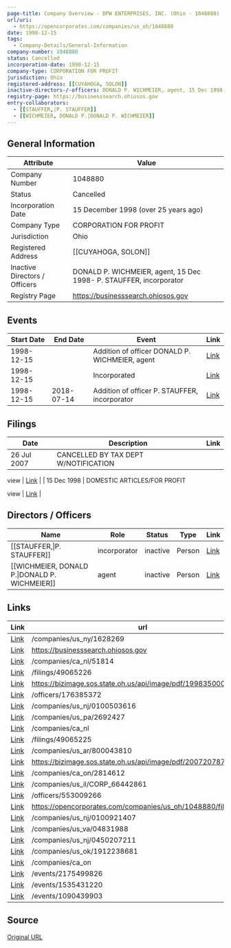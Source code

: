 ```yaml
---
page-title: Company Overview - DPW ENTERPRISES, INC. (Ohio - 1048880)
url/uri:
  - https://opencorporates.com/companies/us_oh/1048880
date: 1998-12-15
tags:
  - Company-Details/General-Information
company-number: 1048880
status: Cancelled
incorporation-date: 1998-12-15
company-type: CORPORATION FOR PROFIT
jurisdiction: Ohio
registered-address: [[CUYAHOGA, SOLON]]
inactive-directors-/-officers: DONALD P. WICHMEIER, agent, 15 Dec 1998- P. STAUFFER, incorporator
registry-page: https://businesssearch.ohiosos.gov
entry-collaborators:
  - [[STAUFFER,|P. STAUFFER]]
  - [[WICHMEIER, DONALD P.|DONALD P. WICHMEIER]]
---
```


## General Information
| Attribute          | Value                                       |
|--------------------|---------------------------------------------|
| Company Number     | 1048880                                     |
| Status             | Cancelled                                   |
| Incorporation Date | 15 December 1998 (over 25 years ago)        |
| Company Type       | CORPORATION FOR PROFIT                      |
| Jurisdiction       | Ohio                                        |
| Registered Address | [[CUYAHOGA, SOLON]]                         |
| Inactive Directors / Officers | DONALD P. WICHMEIER, agent, 15 Dec 1998- P. STAUFFER, incorporator |
| Registry Page      | https://businesssearch.ohiosos.gov          |

## Events

| Start Date | End Date   | Event                                                   | Link |
|------------|------------|-------------------------------------------------------|------|
| 1998-12-15 |            | Addition of officer DONALD P. WICHMEIER, agent          | [Link](https://opencorporates.com/events/2175499826) |
| 1998-12-15 |            | Incorporated                                            | [Link](https://opencorporates.com/events/1090439903) |
| 1998-12-15 | 2018-07-14 | Addition of officer P. STAUFFER, incorporator           | [Link](https://opencorporates.com/events/1535431220) |

## Filings
| Date        | Description                    | Link |
|-------------|--------------------------------|-------|
| 26 Jul 2007 | CANCELLED BY TAX DEPT W/NOTIFICATION

view | [Link](https://opencorporates.com/filings/49065226) |
| 15 Dec 1998 | DOMESTIC ARTICLES/FOR PROFIT

view | [Link](https://opencorporates.com/filings/49065225) |

## Directors / Officers
| Name                 | Role            | Status     | Type        | Link |
|----------------------|-----------------|------------|-------------|------|
| [[STAUFFER,\|P. STAUFFER]] | incorporator    | inactive   | Person      | [Link](https://opencorporates.com/officers/176385372) |
| [[WICHMEIER, DONALD P.\|DONALD P. WICHMEIER]] | agent           | inactive   | Person      | [Link](https://opencorporates.com/officers/553009266) |

## Links
| Link   | url                            
|--------|--------------------------------|
| [Link](/companies/us_ny/1628269) |/companies/us_ny/1628269      |
| [Link](https://businesssearch.ohiosos.gov) |https://businesssearch.ohiosos.gov|
| [Link](/companies/ca_nl/51814) |/companies/ca_nl/51814        |
| [Link](/filings/49065226) |/filings/49065226             |
| [Link](https://bizimage.sos.state.oh.us/api/image/pdf/199835000075/true) |https://bizimage.sos.state.oh.us/api/image/pdf/199835000075/true|
| [Link](/officers/176385372) |/officers/176385372           |
| [Link](/companies/us_nj/0100503616) |/companies/us_nj/0100503616   |
| [Link](/companies/us_pa/2692427) |/companies/us_pa/2692427      |
| [Link](/companies/ca_nl) |/companies/ca_nl              |
| [Link](/filings/49065225) |/filings/49065225             |
| [Link](/companies/us_ar/800043810) |/companies/us_ar/800043810    |
| [Link](https://bizimage.sos.state.oh.us/api/image/pdf/200720787298/true) |https://bizimage.sos.state.oh.us/api/image/pdf/200720787298/true|
| [Link](/companies/ca_on/2814612) |/companies/ca_on/2814612      |
| [Link](/companies/us_il/CORP_66442861) |/companies/us_il/CORP_66442861|
| [Link](/officers/553009266) |/officers/553009266           |
| [Link](https://opencorporates.com/companies/us_oh/1048880/filings) |https://opencorporates.com/companies/us_oh/1048880/filings|
| [Link](/companies/us_nj/0100921407) |/companies/us_nj/0100921407   |
| [Link](/companies/us_va/04831988) |/companies/us_va/04831988     |
| [Link](/companies/us_nj/0450207211) |/companies/us_nj/0450207211   |
| [Link](/companies/us_ok/1912238681) |/companies/us_ok/1912238681   |
| [Link](/companies/ca_on) |/companies/ca_on              |
| [Link](/events/2175499826) |/events/2175499826            |
| [Link](/events/1535431220) |/events/1535431220            |
| [Link](/events/1090439903) |/events/1090439903            |

## Source
[Original URL](https://opencorporates.com/companies/us_oh/1048880)
